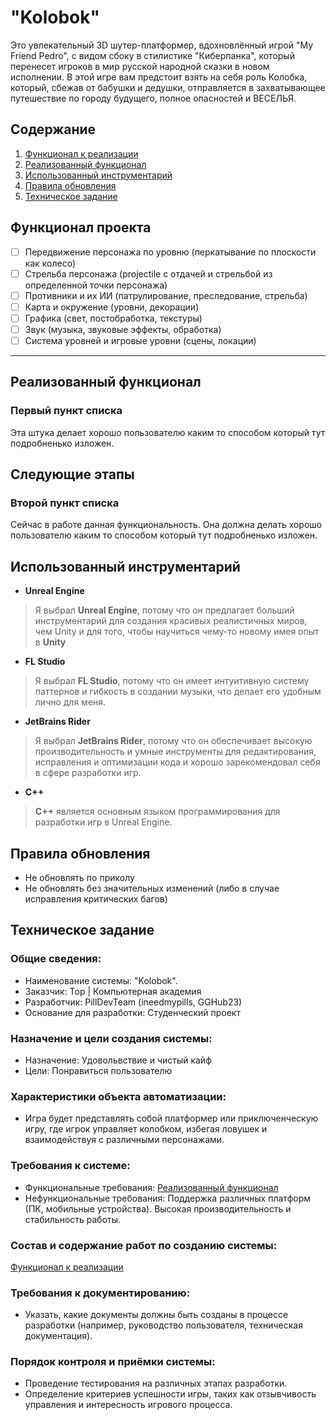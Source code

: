 # **"Kolobok"**

Это увлекательный 3D шутер-платформер, вдохновлённый игрой "My Friend Pedro", с видом сбоку в стилистике "Киберпанка", который перенесет игроков в мир русской народной сказки в новом исполнении. В этой игре вам предстоит взять на себя роль Колобка, который, сбежав от бабушки и дедушки, отправляется в захватывающее путешествие по городу будущего, полное опасностей и ВЕСЕЛЬЯ.

## Содержание 

1. [Функционал к реализации](#функционал-проекта)
2. [Реализованный функционал](#реализованный-функционал)
3. [Использованный инструментарий](#использованный-инструментарий)
4. [Правила обновления](#правила-обновления)
5. [Техническое задание](#техническое-задание)

## Функционал проекта

- [ ] Передвижение персонажа по уровню (перкатывание по плоскости как колесо)
- [ ] Стрельба персонажа (projectile с отдачей и стрельбой из определенной точки персонажа)
- [ ] Противники и их ИИ (патрулирование, преследование, стрельба)
- [ ] Карта и окружение (уровни, декорации)
- [ ] Графика (свет, постобработка, текстуры)
- [ ] Звук (музыка, звуковые эффекты, обработка)
- [ ] Система уровней и игровые уровни (сцены, локации)
--- 

## Реализованный функционал

### Первый пункт списка

Эта штука делает хорошо пользователю каким то способом который тут подробненько изложен.

## Следующие этапы

### Второй пункт списка

Сейчас в работе данная функциональность. Она должна делать хорошо пользователю каким то способом который тут подробненько изложен.

## Использованный инструментарий

* **Unreal Engine**
  
> Я выбрал **Unreal Engine**, потому что он предлагает больший инструментарий для создания красивых реалистичных миров, чем Unity и для того, чтобы научиться чему-то новому имея опыт в **Unity**

* **FL Studio**
  
> Я выбрал **FL Studio**, потому что он имеет интуитивную систему паттернов и гибкость в создании музыки, что делает его удобным лично для меня.

* **JetBrains Rider**
  
> Я выбрал **JetBrains Rider**, потому что он обеспечивает высокую производительность и умные инструменты для редактирования, исправления и оптимизации кода и хорошо зарекомендовал себя в сфере разработки игр.

* **C++**
  
> **C++** является основным языком программирования для разработки игр в Unreal Engine.

## Правила обновления 

* Не обновлять по приколу
* Не обновлять без значительных изменений (либо в случае исправления критических багов)

## Техническое задание
### Общие сведения:
* Наименование системы: "Kolobok".
* Заказчик: Top | Компьютерная академия
* Разработчик: PillDevTeam (ineedmypills, GGHub23)
* Основание для разработки: Студенческий проект

### Назначение и цели создания системы:
* Назначение: Удовольвствие и чистый кайф
* Цели: Понравиться пользователю

### Характеристики объекта автоматизации:
* Игра будет представлять собой платформер или приключенческую игру, где игрок управляет колобком, избегая ловушек и взаимодействуя с различными персонажами.

### Требования к системе:
* Функциональные требования: [Реализованный функционал](#реализованный-функционал)
* Нефункциональные требования: Поддержка различных платформ (ПК, мобильные устройства). Высокая производительность и стабильность работы.

### Состав и содержание работ по созданию системы:
[Функционал к реализации](#функционал-проекта)

### Требования к документированию:
* Указать, какие документы должны быть созданы в процессе разработки (например, руководство пользователя, техническая документация).

### Порядок контроля и приёмки системы:
* Проведение тестирования на различных этапах разработки.
* Определение критериев успешности игры, таких как отзывчивость управления и интересность игрового процесса.
